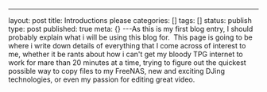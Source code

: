 ---
layout: post
title: Introductions please
categories: []
tags: []
status: publish
type: post
published: true
meta: {}
---As this is my first blog entry, I should probably explain what i will be using this blog for.  This page is going to be where i write down details of everything that I come across of interest to me, whether it be rants about how i can't get my bloody TPG internet to work for mare than 20 minutes at a time, trying to figure out the quickest possible way to copy files to my FreeNAS, new and exciting DJing technologies, or even my passion for editing great video.
